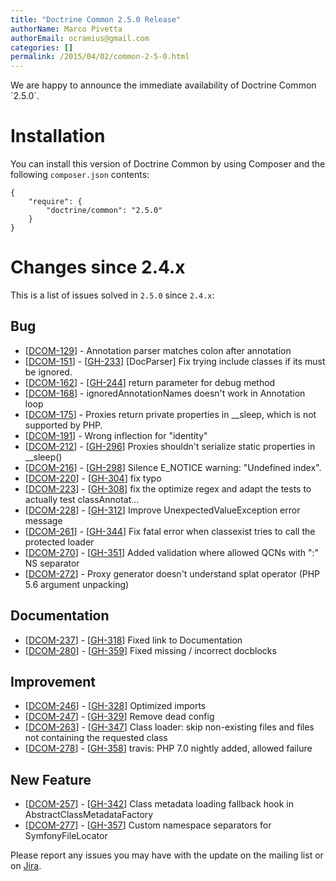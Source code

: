 ```yaml
---
title: "Doctrine Common 2.5.0 Release"
authorName: Marco Pivetta
authorEmail: ocramius@gmail.com
categories: []
permalink: /2015/04/02/common-2-5-0.html
---
```

We are happy to announce the immediate availability of Doctrine Common
\`2.5.0\`.

Installation
============

You can install this version of Doctrine Common by using Composer and
the following `composer.json` contents:

~~~~ {.sourceCode .json}
{
    "require": {
        "doctrine/common": "2.5.0"
    }
}
~~~~

Changes since 2.4.x
===================

This is a list of issues solved in `2.5.0` since `2.4.x`:

Bug
---

-   [[DCOM-129](https://github.com/doctrine/common/issues/428)] -
    Annotation parser matches colon after annotation
-   [[DCOM-151](https://github.com/doctrine/common/issues/452)] -
    [[GH-233](https://github.com/doctrine/common/pull/233)] [DocParser]
    Fix trying include classes if its must be ignored.
-   [[DCOM-162](https://github.com/doctrine/common/issues/463)] -
    [[GH-244](https://github.com/doctrine/common/pull/244)] return
    parameter for debug method
-   [[DCOM-168](https://github.com/doctrine/common/issues/469)] -
    ignoredAnnotationNames doesn't work in Annotation loop
-   [[DCOM-175](https://github.com/doctrine/common/issues/477)] -
    Proxies return private properties in \_\_sleep, which is not
    supported by PHP.
-   [[DCOM-191](https://github.com/doctrine/common/issues/493)] -
    Wrong inflection for "identity"
-   [[DCOM-212](https://github.com/doctrine/common/issues/518)] -
    [[GH-296](https://github.com/doctrine/common/pull/296)] Proxies
    shouldn't serialize static properties in \_\_sleep()
-   [[DCOM-216](https://github.com/doctrine/common/issues/522)] -
    [[GH-298](https://github.com/doctrine/common/pull/298)] Silence
    E\_NOTICE warning: "Undefined index".
-   [[DCOM-220](https://github.com/doctrine/common/issues/527)] -
    [[GH-304](https://github.com/doctrine/common/pull/304)] fix typo
-   [[DCOM-223](https://github.com/doctrine/common/issues/530)] -
    [[GH-308](https://github.com/doctrine/common/pull/308)] fix the
    optimize regex and adapt the tests to actually test classAnnotat...
-   [[DCOM-228](https://github.com/doctrine/common/issues/535)] -
    [[GH-312](https://github.com/doctrine/common/pull/312)] Improve
    UnexpectedValueException error message
-   [[DCOM-261](https://github.com/doctrine/common/issues/571)] -
    [[GH-344](https://github.com/doctrine/common/pull/344)] Fix fatal
    error when classexist tries to call the protected loader
-   [[DCOM-270](https://github.com/doctrine/common/issues/581)] -
    [[GH-351](https://github.com/doctrine/common/pull/351)] Added
    validation where allowed QCNs with ":" NS separator
-   [[DCOM-272](https://github.com/doctrine/common/issues/583)] -
    Proxy generator doesn't understand splat operator (PHP 5.6 argument
    unpacking)

Documentation
-------------

-   [[DCOM-237](https://github.com/doctrine/common/issues/545)] -
    [[GH-318](https://github.com/doctrine/common/pull/318)] Fixed link
    to Documentation
-   [[DCOM-280](https://github.com/doctrine/common/issues/592)] -
    [[GH-359](https://github.com/doctrine/common/pull/359)] Fixed
    missing / incorrect docblocks

Improvement
-----------

-   [[DCOM-246](https://github.com/doctrine/common/issues/554)] -
    [[GH-328](https://github.com/doctrine/common/pull/328)] Optimized
    imports
-   [[DCOM-247](https://github.com/doctrine/common/issues/555)] -
    [[GH-329](https://github.com/doctrine/common/pull/329)] Remove dead
    config
-   [[DCOM-263](https://github.com/doctrine/common/issues/573)] -
    [[GH-347](https://github.com/doctrine/common/pull/347)] Class
    loader: skip non-existing files and files not containing the
    requested class
-   [[DCOM-278](https://github.com/doctrine/common/issues/589)] -
    [[GH-358](https://github.com/doctrine/common/pull/358)] travis: PHP
    7.0 nightly added, allowed failure

New Feature
-----------

-   [[DCOM-257](https://github.com/doctrine/common/issues/566)] -
    [[GH-342](https://github.com/doctrine/common/pull/342)] Class
    metadata loading fallback hook in AbstractClassMetadataFactory
-   [[DCOM-277](https://github.com/doctrine/common/issues/588)] -
    [[GH-357](https://github.com/doctrine/common/pull/357)] Custom
    namespace separators for SymfonyFileLocator

Please report any issues you may have with the update on the mailing
list or on [Jira](http://www.doctrine-project.org/jira/browse/DCOM).

